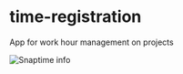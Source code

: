 # time-registration
App for work hour management on projects

![Snaptime info](https://user-images.githubusercontent.com/28634497/59848749-3d8b5700-9366-11e9-8407-afed6166f4bb.png)
